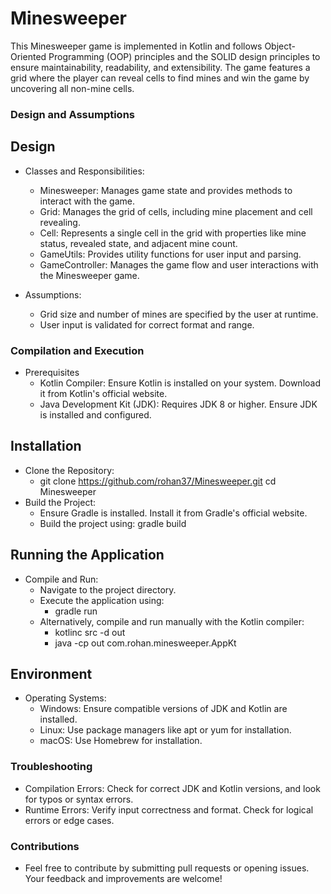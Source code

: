 # Minesweeper
This Minesweeper game is implemented in Kotlin and follows Object-Oriented Programming (OOP) principles and the SOLID design principles to ensure maintainability, readability, and extensibility. The game features a grid where the player can reveal cells to find mines and win the game by uncovering all non-mine cells.

### Design and Assumptions ###

## Design ##
* Classes and Responsibilities:
  * Minesweeper: Manages game state and provides methods to interact with the game.
  * Grid: Manages the grid of cells, including mine placement and cell revealing.
  * Cell: Represents a single cell in the grid with properties like mine status, revealed state, and adjacent mine count.
  * GameUtils: Provides utility functions for user input and parsing.
  * GameController: Manages the game flow and user interactions with the Minesweeper game.
  
* Assumptions:
  * Grid size and number of mines are specified by the user at runtime.
  * User input is validated for correct format and range.


### Compilation and Execution ###

* Prerequisites
  * Kotlin Compiler: Ensure Kotlin is installed on your system. Download it from Kotlin's official website.
  * Java Development Kit (JDK): Requires JDK 8 or higher. Ensure JDK is installed and configured.


## Installation ##

 * Clone the Repository:
    * git clone https://github.com/rohan37/Minesweeper.git
      cd Minesweeper
 * Build the Project:
    *  Ensure Gradle is installed. Install it from Gradle's official website.
    *   Build the project using:
        gradle build


## Running the Application ##
  * Compile and Run:
    * Navigate to the project directory.
    * Execute the application using: 
      * gradle run
    * Alternatively, compile and run manually with the Kotlin compiler:
      * kotlinc src -d out
      * java -cp out com.rohan.minesweeper.AppKt

## Environment ##
 * Operating Systems:
    * Windows: Ensure compatible versions of JDK and Kotlin are installed.
    * Linux: Use package managers like apt or yum for installation.
    * macOS: Use Homebrew for installation.

### Troubleshooting ###
 * Compilation Errors: Check for correct JDK and Kotlin versions, and look for typos or syntax errors.
 * Runtime Errors: Verify input correctness and format. Check for logical errors or edge cases.

### Contributions ###
 * Feel free to contribute by submitting pull requests or opening issues. Your feedback and improvements are welcome!

